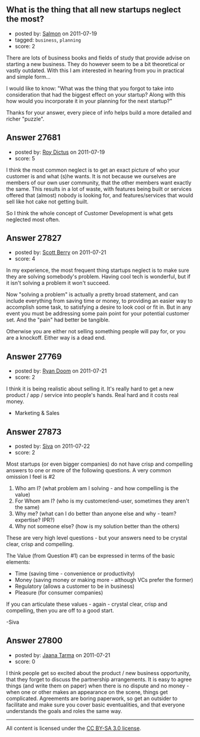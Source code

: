 ## What is the thing that all new startups neglect the most?

- posted by: [Salmon](https://stackexchange.com/users/-1/12021-salmon) on 2011-07-19
- tagged: `business`, `planning`
- score: 2

There are lots of business books and fields of study that provide advise on starting a new business. They do however seem to be a bit theoretical or vastly outdated. With this I am interested in hearing from you in practical and simple form...

I would like to know: "What was the thing that you forgot to take into consideration that had the biggest effect on your startup? Along with this how would you incorporate it in your planning for the next startup?"

Thanks for your answer, every piece of info helps build a more detailed and richer "puzzle".


## Answer 27681

- posted by: [Roy Dictus](https://stackexchange.com/users/-1/8917-roy-dictus) on 2011-07-19
- score: 5

I think the most common neglect is to get an exact picture of who your customer is and what (s)he wants. It is not because we ourselves are members of our own user community, that the other members want exactly the same. This results in a lot of waste, with features being built or services offered that (almost) nobody is looking for, and features/services that would sell like hot cake not getting built.

So I think the whole concept of Customer Development is what gets neglected most often.


## Answer 27827

- posted by: [Scott Berry](https://stackexchange.com/users/-1/12148-scott-berry) on 2011-07-21
- score: 4

In my experience, the most frequent thing startups neglect is to make sure they are solving somebody's problem.  Having cool tech is wonderful, but if it isn't solving a problem it won't succeed.

Now "solving a problem" is actually a pretty broad statement, and can include everything from saving time or money, to providing an easier way to accomplish some task, to satisfying a desire to look cool or fit in.  But in any event you must be addressing some pain point for your potential customer set.  And the "pain" had better be tangible.

Otherwise you are either not selling something people will pay for, or you are a knockoff.  Either way is a dead end.


## Answer 27769

- posted by: [Ryan Doom](https://stackexchange.com/users/-1/5655-ryan-doom) on 2011-07-21
- score: 2

I think it is being realistic about selling it. It's really hard to get a new product / app / service into people's hands. Real hard and it costs real money.

 - Marketing & Sales



## Answer 27873

- posted by: [Siva](https://stackexchange.com/users/-1/12039-siva) on 2011-07-22
- score: 2

Most startups (or even bigger companies) do not have crisp and compelling answers to one or more of the following questions. A very common omission I feel is #2

 1. Who am I?  (what problem am I solving - and how compelling is the value)
 2. For Whom am I? (who is my customer/end-user, sometimes they aren't the same) 
 3. Why me? (what can I do better than anyone else and why - team? expertise? IPR?) 
 4. Why not someone else? (how is my solution better than the others)

These are very high level questions - but your answers need to be crystal clear, crisp and compelling.

The Value (from Question #1) can be expressed in terms of the basic elements:

 - Time (saving time - convenience or productivity)
 - Money (saving money or making more - although VCs prefer the former)
 - Regulatory (allows a customer to be in business)
 - Pleasure (for consumer companies)

If you can articulate these values - again - crystal clear, crisp and compelling, then you are off to a good start.

-Siva


## Answer 27800

- posted by: [Jaana Tarma](https://stackexchange.com/users/-1/12136-jaana-tarma) on 2011-07-21
- score: 0

I think people get so excited about the product / new business opportunity, that they forget to discuss the partnership arrangements. It is easy to agree things (and write them on paper) when there is no dispute and no money - when one or other makes an appearance on the scene, things get complicated. Agreements are boring paperwork, so get an outsider to facilitate and make sure you cover basic eventualities, and that everyone understands the goals and roles the same way.



---

All content is licensed under the [CC BY-SA 3.0 license](https://creativecommons.org/licenses/by-sa/3.0/).
